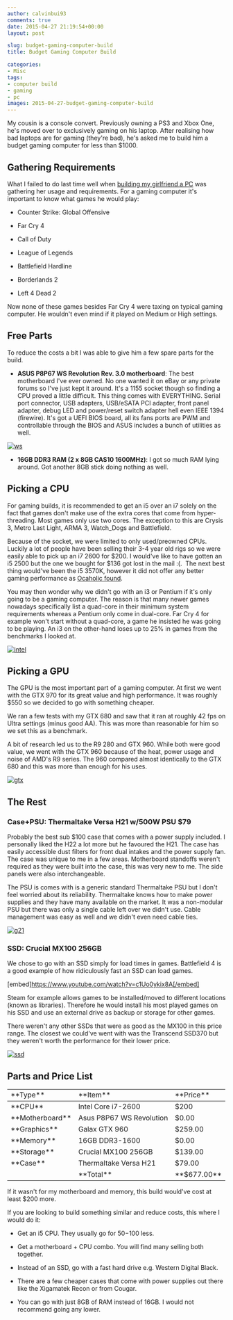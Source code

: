 ```yaml
---
author: calvinbui93
comments: true
date: 2015-04-27 21:19:54+00:00
layout: post

slug: budget-gaming-computer-build
title: Budget Gaming Computer Build

categories:
- Misc
tags:
- computer build
- gaming
- pc
images: 2015-04-27-budget-gaming-computer-build
---
```


My cousin is a console convert. Previously owning a PS3 and Xbox One, he's moved over to exclusively gaming on his laptop. After realising how bad laptops are for gaming (they're bad), he's asked me to build him a budget gaming computer for less than $1000.

<!-- more -->


## Gathering Requirements


What I failed to do last time well when [building my girlfriend a PC](https://calvin.me/computer-build-girlfriend/) was gathering her usage and requirements. For a gaming computer it's important to know what games he would play:



	
  * Counter Strike: Global Offensive

	
  * Far Cry 4

	
  * Call of Duty

	
  * League of Legends

	
  * Battlefield Hardline

	
  * Borderlands 2

	
  * Left 4 Dead 2


Now none of these games besides Far Cry 4 were taxing on typical gaming computer. He wouldn't even mind if it played on Medium or High settings.


## Free Parts


To reduce the costs a bit I was able to give him a few spare parts for the build.



	
  * **ASUS P8P67 WS Revolution Rev. 3.0 motherboard**: The best motherboard I've ever owned. No one wanted it on eBay or any private forums so I've just kept it around. It's a 1155 socket though so finding a CPU proved a little difficult. This thing comes with EVERYTHING. Serial port connector, USB adapters, USB/eSATA PCI adapter, front panel adapter, debug LED and power/reset switch adapter hell even IEEE 1394 (firewire). It's got a UEFI BIOS board, all its fans ports are PWM and controllable through the BIOS and ASUS includes a bunch of utilities as well.


[![ws](/images/{{page.images}}/ws.jpg)](/images/{{page.images}}/ws.jpg)



	
  * **16GB DDR3 RAM (2 x 8GB CAS10 1600MHz)**: I got so much RAM lying around. Got another 8GB stick doing nothing as well.




## Picking a CPU


For gaming builds, it is recommended to get an i5 over an i7 solely on the fact that games don't make use of the extra cores that come from hyper-threading. Most games only use two cores. The exception to this are Crysis 3, Metro Last Light, ARMA 3, Watch_Dogs and Battlefield.

Because of the socket, we were limited to only used/preowned CPUs. Luckily a lot of people have been selling their 3-4 year old rigs so we were easily able to pick up an i7 2600 for $200. I would've like to have gotten an i5 2500 but the one we bought for $136 got lost in the mail :(.  The next best thing would've been the i5 3570K, however it did not offer any better gaming performance as [Ocaholic found](http://www.ocaholic.ch/modules/smartsection/item.php?itemid=1150).

You may then wonder why we didn't go with an i3 or Pentium if it's only going to be a gaming computer. The reason is that many newer games nowadays specifically list a quad-core in their minimum system requirements whereas a Pentium only come in dual-core. Far Cry 4 for example won't start without a quad-core, a game he insisted he was going to be playing. An i3 on the other-hand loses up to 25% in games from the benchmarks I looked at.

[![intel](/images/{{page.images}}/intel-300x200.jpg)](/images/{{page.images}}/intel.jpg)


## Picking a GPU


The GPU is the most important part of a gaming computer. At first we went with the GTX 970 for its great value and high performance. It was roughly $550 so we decided to go with something cheaper.

We ran a few tests with my GTX 680 and saw that it ran at roughly 42 fps on Ultra settings (minus good AA). This was more than reasonable for him so we set this as a benchmark.

A bit of research led us to the R9 280 and GTX 960. While both were good value, we went with the GTX 960 because of the heat, power usage and noise of AMD's R9 series. The 960 compared almost identically to the GTX 680 and this was more than enough for his uses.

[![gtx](/images/{{page.images}}/gtx-e1430072757571-300x159.jpg)](/images/{{page.images}}/gtx.jpg)


## The Rest




### Case+PSU: Thermaltake Versa H21 w/500W PSU $79


Probably the best sub $100 case that comes with a power supply included. I personally liked the H22 a lot more but he favoured the H21. The case has easily accessible dust filters for front dual intakes and the power supply fan. The case was unique to me in a few areas. Motherboard standoffs weren't required as they were built into the case, this was very new to me. The side panels were also interchangeable.

The PSU is comes with is a generic standard Thermaltake PSU but I don't feel worried about its reliability. Thermaltake knows how to make power supplies and they have many available on the market. It was a non-modular PSU but there was only a single cable left over we didn't use. Cable management was easy as well and we didn't even need cable ties.

[![g21](/images/{{page.images}}/g21.jpeg)](/images/{{page.images}}/g21.jpeg)


### SSD: Crucial MX100 256GB


We chose to go with an SSD simply for load times in games. Battlefield 4 is a good example of how ridiculously fast an SSD can load games.

[embed]https://www.youtube.com/watch?v=c1Uo0ykix8A[/embed]

Steam for example allows games to be installed/moved to different locations (known as libraries). Therefore he would install his most played games on his SSD and use an external drive as backup or storage for other games.

There weren't any other SSDs that were as good as the MX100 in this price range. The closest we could've went with was the Transcend SSD370 but they weren't worth the performance for their lower price.

[![ssd](/images/{{page.images}}/ssd-300x169.jpg)](/images/{{page.images}}/ssd.jpg)


## Parts and Price List


<table >

<tr >

<td >**Type**
</td>

<td >**Item**
</td>

<td >**Price**
</td>
</tr>

<tbody >
<tr >

<td >**CPU**
</td>

<td >Intel Core i7-2600
</td>

<td >$200
</td>
</tr>
<tr >

<td >**Motherboard**
</td>

<td >Asus P8P67 WS Revolution
</td>

<td >$0.00
</td>
</tr>
<tr >

<td >**Graphics**
</td>

<td >Galax GTX 960
</td>

<td >$259.00
</td>
</tr>
<tr >

<td >**Memory**
</td>

<td >16GB DDR3-1600
</td>

<td >$0.00
</td>
</tr>
<tr >

<td >**Storage**
</td>

<td >Crucial MX100 256GB
</td>

<td >$139.00
</td>
</tr>
<tr >

<td >**Case**
</td>

<td >Thermaltake Versa H21
</td>

<td >$79.00
</td>
</tr>
<tr >

<td >
</td>

<td >**Total**
</td>

<td >**$677.00**
</td>
</tr>
</tbody>
</table>
If it wasn't for my motherboard and memory, this build would've cost at least $200 more.

If you are looking to build something similar and reduce costs, this where I would do it:



	
  * Get an i5 CPU. They usually go for $50-$100 less.

	
  * Get a motherboard + CPU combo. You will find many selling both together.

	
  * Instead of an SSD, go with a fast hard drive e.g. Western Digital Black.

	
  * There are a few cheaper cases that come with power supplies out there like the Xigamatek Recon or from Cougar.

	
  * You can go with just 8GB of RAM instead of 16GB. I would not recommend going any lower.


